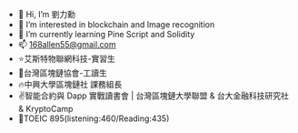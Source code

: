 - 👋 Hi, I’m 劉力勳
- 👀 I’m interested in blockchain and Image recognition
- 🌱 I’m currently learning Pine Script and Solidity
- 📫 168allen55@gmail.com
- :star:艾斯特物聯網科技-實習生
- :facepunch:台灣區塊鏈協會-工讀生 
- :fire:中興大學區塊鏈社 課務組長  
- :v:智能合約與 Dapp 實戰讀書會 | 台灣區塊鏈大學聯盟 & 台大金融科技研究社 & KryptoCamp
- :metal:TOEIC 895(listening:460/Reading:435)

<!---
ipromise2324/ipromise2324 is a ✨ special ✨ repository because its `README.md` (this file) appears on your GitHub profile.
You can click the Preview link to take a look at your changes.
--->

